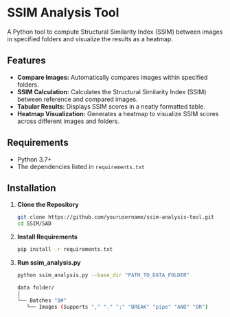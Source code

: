 # SSIM Analysis Tool

A Python tool to compute Structural Similarity Index (SSIM) between images in specified folders and visualize the results as a heatmap.

## Features

- **Compare Images:** Automatically compares images within specified folders.
- **SSIM Calculation:** Calculates the Structural Similarity Index (SSIM) between reference and compared images.
- **Tabular Results:** Displays SSIM scores in a neatly formatted table.
- **Heatmap Visualization:** Generates a heatmap to visualize SSIM scores across different images and folders.

## Requirements

- Python 3.7+
- The dependencies listed in `requirements.txt`

## Installation

1. **Clone the Repository**

   ```bash
   git clone https://github.com/yourusername/ssim-analysis-tool.git
   cd SSIM/SAD
   ```
   
2. **Install Requirements**   
   ```bash
   pip install -r requirements.txt
   ```
   
3. **Run ssim_analysis.py**   
   ```bash
   python ssim_analysis.py --base_dir "PATH_TO_DATA_FOLDER"
   ```
   ```bash
   data folder/
   │
   └── Batches "B#"
      └── Images (Supports "," "." ";" "BREAK" "pipe" "AND" "OR")
   ```
